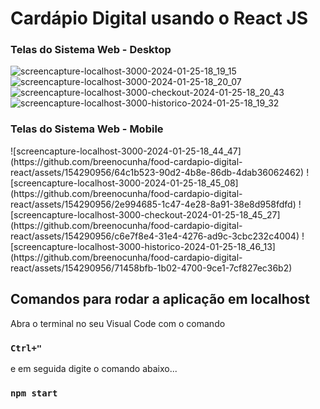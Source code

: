 # Cardápio Digital usando o React JS

### Telas do Sistema Web - Desktop
![screencapture-localhost-3000-2024-01-25-18_19_15](https://github.com/breenocunha/food-cardapio-digital-react/assets/154290956/615c738a-e6f4-4dde-be70-3963d4b6adc5)
![screencapture-localhost-3000-2024-01-25-18_20_07](https://github.com/breenocunha/food-cardapio-digital-react/assets/154290956/2a3005c8-68ac-43ea-9351-6f456e5503e5)
![screencapture-localhost-3000-checkout-2024-01-25-18_20_43](https://github.com/breenocunha/food-cardapio-digital-react/assets/154290956/44cc3827-b9f4-4ed6-b147-dd9e25f1a829)
![screencapture-localhost-3000-historico-2024-01-25-18_19_32](https://github.com/breenocunha/food-cardapio-digital-react/assets/154290956/a1917410-15b6-4ba8-8a99-bfcdf6146460)

### Telas do Sistema Web - Mobile
<div>
  ![screencapture-localhost-3000-2024-01-25-18_44_47](https://github.com/breenocunha/food-cardapio-digital-react/assets/154290956/64c1b523-90d2-4b8e-86db-4dab36062462)
  ![screencapture-localhost-3000-2024-01-25-18_45_08](https://github.com/breenocunha/food-cardapio-digital-react/assets/154290956/2e994685-1c47-4e28-8a91-38e8d958fdfd)
  ![screencapture-localhost-3000-checkout-2024-01-25-18_45_27](https://github.com/breenocunha/food-cardapio-digital-react/assets/154290956/c6e7f8e4-31e4-4276-ad9c-3cbc232c4004)
  ![screencapture-localhost-3000-historico-2024-01-25-18_46_13](https://github.com/breenocunha/food-cardapio-digital-react/assets/154290956/71458bfb-1b02-4700-9ce1-7cf827ec36b2)
</div>

## Comandos para rodar a aplicação em localhost

Abra o terminal no seu Visual Code com o comando
### `Ctrl+"`
e em seguida digite o comando abaixo...
### `npm start`


